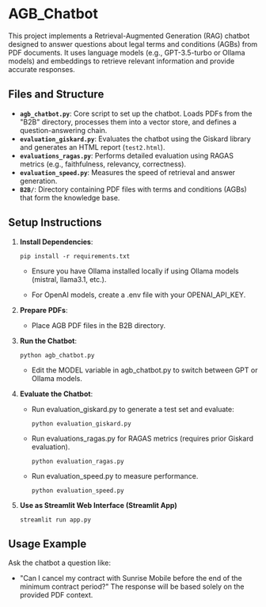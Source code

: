 # AGB_Chatbot

This project implements a Retrieval-Augmented Generation (RAG) chatbot designed to answer questions about legal terms and conditions (AGBs) from PDF documents. It uses language models (e.g., GPT-3.5-turbo or Ollama models) and embeddings to retrieve relevant information and provide accurate responses.

## Files and Structure

- **`agb_chatbot.py`**: Core script to set up the chatbot. Loads PDFs from the "B2B" directory, processes them into a vector store, and defines a question-answering chain.
- **`evaluation_giskard.py`**: Evaluates the chatbot using the Giskard library and generates an HTML report (`test2.html`).
- **`evaluations_ragas.py`**: Performs detailed evaluation using RAGAS metrics (e.g., faithfulness, relevancy, correctness).
- **`evaluation_speed.py`**: Measures the speed of retrieval and answer generation.
- **`B2B/`**: Directory containing PDF files with terms and conditions (AGBs) that form the knowledge base.

## Setup Instructions

1. **Install Dependencies**:

   ```
   pip install -r requirements.txt
   ```

   - Ensure you have Ollama installed locally if using Ollama models (mistral, llama3.1, etc.).
   
   - For OpenAI models, create a .env file with your OPENAI_API_KEY.

2. **Prepare PDFs**:

   - Place AGB PDF files in the B2B directory.

3. **Run the Chatbot**:

    ```
    python agb_chatbot.py
    ```
   - Edit the MODEL variable in agb_chatbot.py to switch between GPT or Ollama models.

4. **Evaluate the Chatbot**:

   - Run evaluation_giskard.py to generate a test set and evaluate:

      ```
      python evaluation_giskard.py
      ```

   - Run evaluations_ragas.py for RAGAS metrics (requires prior Giskard evaluation).

      ```
      python evaluation_ragas.py
      ```

   - Run evaluation_speed.py to measure performance.

      ```
      python evaluation_speed.py
      ```
      
5. **Use as Streamlit Web Interface (Streamlit App)**
   
      ```
      streamlit run app.py
      ```


## Usage Example

Ask the chatbot a question like:

- "Can I cancel my contract with Sunrise Mobile before the end of the minimum contract period?" The response will be based solely on the provided PDF context.
